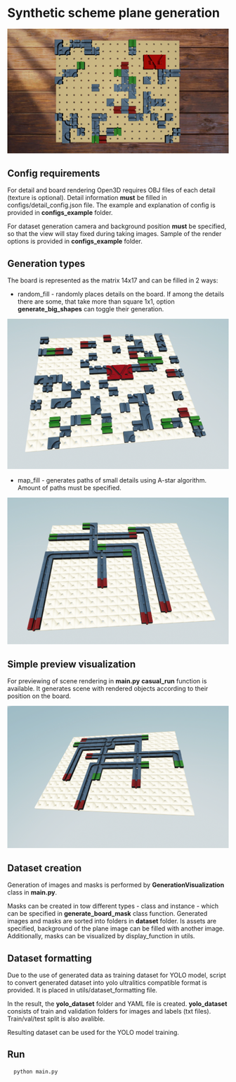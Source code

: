 # Synthetic scheme plane generation

![Plane example](static/starter.png)

## Config requirements

For detail and board rendering Open3D requires OBJ files of each detail (texture is optional).
Detail information **must** be filled in configs/detail_config.json file.
The example and explanation of config is provided in **configs_example** folder.

For dataset generation camera and background position **must** be specified, 
so that the view will stay fixed during taking images. 
Sample of the render options is provided in **configs_example** folder. 

## Generation types

The board is represented as the matrix 14x17 and can be filled in 2 ways:
- random_fill - randomly places details on the board. If among the details there are some, 
    that take more than square 1x1, option **generate_big_shapes** can toggle their generation.

![Random fill example](static/random_fill_example.png)

- map_fill - generates paths of small details using A-star algorithm. Amount of paths must be specified.

![Map fill example](static/map_fill_example.png)

## Simple preview visualization

For previewing of scene rendering in **main.py** **casual_run** function is available.
It generates scene with rendered objects according to their position on the board.

![Plane example](static/preview_example.png)

## Dataset creation

Generation of images and masks is performed by **GenerationVisualization** class in **main.py**.

Masks can be created in tow different types - class and instance - which 
can be specified in **generate_board_mask** class function. Generated images and masks are 
sorted into folders in **dataset** folder. Is assets are specified, 
background of the plane image can be filled with another image.
Additionally, masks can be visualized by display_function in utils.

## Dataset formatting

Due to the use of generated data as training dataset for YOLO model, script to convert generated dataset 
into yolo ultralitics compatible format is provided. It is placed in utils/dataset_formatting file.

In the result, the **yolo_dataset** folder and YAML file is created. 
**yolo_dataset** consists of train and validation folders for images and labels (txt files). 
Train/val/test split is also avalible.

Resulting dataset can be used for the YOLO model training.

## Run

```bash
  python main.py 
```
